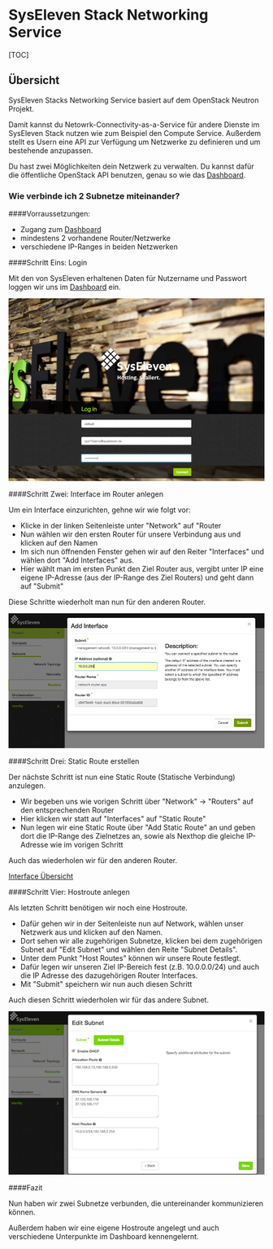 # SysEleven Stack Networking Service

[TOC]

## Übersicht

SysEleven Stacks Networking Service basiert auf dem OpenStack Neutron Projekt.

Damit kannst du Netowrk-Connectivity-as-a-Service für andere Dienste im SysEleven Stack nutzen wie zum Beispiel den Compute Service.
Außerdem stellt es Usern eine API zur Verfügung um Netzwerke zu definieren und um bestehende anzupassen.

Du hast zwei Möglichkeiten dein Netzwerk zu verwalten. Du kannst dafür die öffentliche OpenStack API benutzen, genau so wie das [Dashboard](https://dashboard.cloud.syseleven.net).

### Wie verbinde ich 2 Subnetze miteinander?

####Vorraussetzungen:
* Zugang zum [Dashboard](https://dashboard.cloud.syseleven.net)
* mindestens 2 vorhandene Router/Netzwerke
* verschiedene IP-Ranges in beiden Netzwerken

####Schritt Eins: Login

Mit den von SysEleven erhaltenen Daten für Nutzername und Passwort loggen wir uns im [Dashboard](https://dashboard.cloud.syseleven.net) ein.

![SysEleven Login](../img/login_router.png)

####Schritt Zwei: Interface im Router anlegen

Um ein Interface einzurichten, gehne wir wie folgt vor:
* Klicke in der linken Seitenleiste unter "Network" auf "Router
* Nun wählen wir den ersten Router für unsere Verbindung aus und klicken auf den Namen
* Im sich nun öffnenden Fenster gehen wir auf den Reiter "Interfaces" und wählen dort "Add Interfaces" aus.
* Hier wählt man im ersten Punkt den Ziel Router aus, vergibt unter IP eine eigene IP-Adresse (aus der IP-Range des Ziel Routers) und geht dann auf "Submit"

Diese Schritte wiederholt man nun für den anderen Router.

![Interface Übersicht](../img/router-interface.png)

####Schritt Drei: Static Route erstellen

Der nächste Schritt ist nun eine Static Route (Statische Verbindung) anzulegen.
* Wir begeben uns wie vorigen Schritt über "Network" -> "Routers" auf den entsprechenden Router
* Hier klicken wir statt auf "Interfaces" auf "Static Route"
* Nun legen wir eine Static Route über "Add Static Route" an und geben dort die IP-Range des Zielnetzes an, sowie als Nexthop die gleiche IP-Adresse wie im vorigen Schritt

Auch das wiederholen wir für den anderen Router.

[Interface Übersicht](../img/static-route.png)

####Schritt Vier: Hostroute anlegen

Als letzten Schritt benötigen wir noch eine Hostroute.
* Dafür gehen wir in der Seitenleiste nun auf Network, wählen unser Netzwerk aus und klicken auf den Namen.
* Dort sehen wir alle zugehörigen Subnetze, klicken bei dem zugehörigen Subnet auf "Edit Subnet" und wählen den Reite "Subnet Details".
* Unter dem Punkt "Host Routes" können wir unsere Route festlegt.
* Dafür legen wir unseren Ziel IP-Bereich fest (z.B. 10.0.0.0/24) und auch die IP Adresse des dazugehörigen Router Interfaces.
* Mit "Submit" speichern wir nun auch diesen Schritt

Auch diesen Schritt wiederholen wir für das andere Subnet.

![Interface Übersicht](../img/hostroute.png)

####Fazit

Nun haben wir zwei Subnetze verbunden, die untereinander kommunizieren können.

Außerdem haben wir eine eigene Hostroute angelegt und auch verschiedene Unterpunkte im Dashboard kennengelernt.
